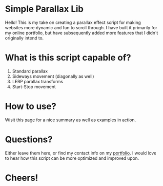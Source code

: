 # Simple Parallax Lib
Hello! This is my take on creating a parallax effect script
for making websites more dynamic and fun to scroll through.
I have built it primarily for my online portfolio, but have
subsequently added more features that I didn't originally
intend to.
# What is this script capable of?
1. Standard parallax
2. Sideways movement (diagonally as well)
3. LERP parallax transforms
4. Start-Stop movement
# How to use?
Wisit this [page](https://krisdifire.github.io/parallax.html "Parallax") for a nice summary as well as
examples in action.
# Questions?
Either leave them here, or find my contact info on my [portfolio](https://krisdifire.github.io/ "Kris' portfolio").
I would love to hear how this script can be more optimized and improved upon.
# Cheers!
